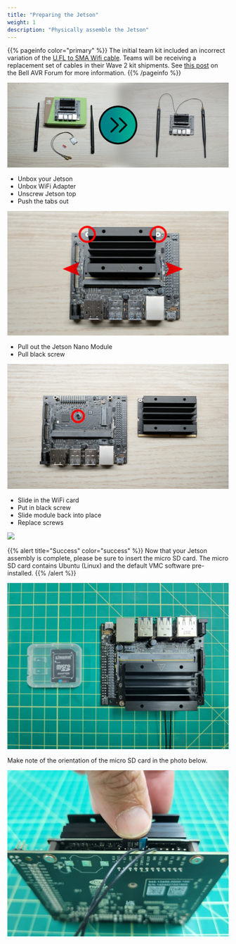 ```yaml
---
title: "Preparing the Jetson"
weight: 1
description: "Physically assemble the Jetson"
---
```


{{% pageinfo color="primary" %}} The initial team kit included an incorrect variation of
the
[U.FL to SMA Wifi cable](https://m.media-amazon.com/images/W/WEBP_402378-T2/images/I/61uj0TTCQ5L._AC_SL1500_.jpg).
Teams will be receiving a replacement set of cables in their Wave 2 kit shipments. See
[this post](https://www.bellavrforum.org/t/team-update-9-1-2022/81) on the Bell AVR
Forum for more information. {{% /pageinfo %}}

![](nano_combo.png)

- Unbox your Jetson
- Unbox WiFi Adapter
- Unscrew Jetson top
- Push the tabs out

![](annotated_jetson.png)

- Pull out the Jetson Nano Module
- Pull black screw

![](wifi_card_annotes.png)

- Slide in the WiFi card
- Put in black screw
- Slide module back into place
- Replace screws

![](DSC02233.jpg)

{{% alert title="Success" color="success" %}} Now that your Jetson assembly is complete,
please be sure to insert the micro SD card. The micro SD card contains Ubuntu (Linux)
and the default VMC software pre-installed. {{% /alert %}}

![Micro SD with software pre-installed](micro_sd_and_jetson.jpg)

Make note of the orientation of the micro SD card in the photo below.

![Inserting the micro SD card into the Jetson](inserting_micro_sd_into_jetson.jpg)
